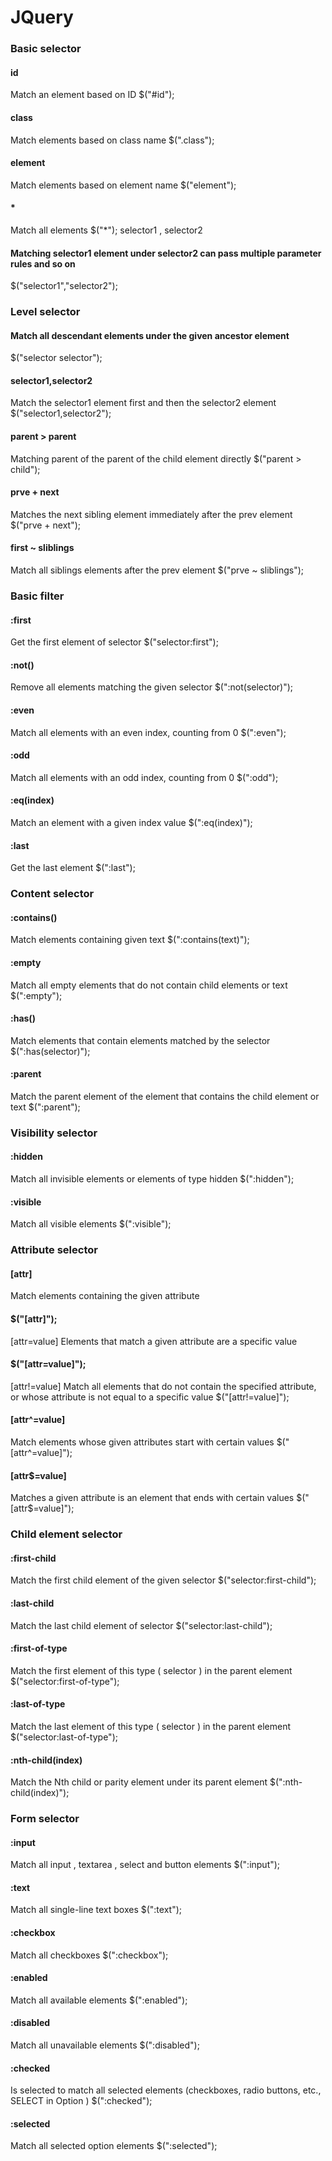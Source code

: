 JQuery 
====
### Basic selector
#### id
Match an element based on ID
$("#id");
#### class
Match elements based on class name
$(".class");
#### element
Match elements based on element name
$("element");
#### *
Match all elements
$("*");
selector1 , selector2
#### Matching selector1 element under selector2 can pass multiple parameter rules and so on
$("selector1","selector2");

### Level selector

#### Match all descendant elements under the given ancestor element

$("selector selector");

#### selector1,selector2
Match the selector1 element first and then the selector2 element
$("selector1,selector2");
#### parent > parent
Matching parent of the parent of the child element directly
$("parent > child");
#### prve + next
Matches the next sibling element immediately after the prev element
$("prve + next");
#### first ~ sliblings
Match all siblings elements after the prev element
$("prve ~ sliblings");
### Basic filter
#### :first
Get the first element of selector
$("selector:first");
#### :not()
Remove all elements matching the given selector
$(":not(selector)");
#### :even
Match all elements with an even index, counting from 0
$(":even");
#### :odd
Match all elements with an odd index, counting from 0
$(":odd");
#### :eq(index)
Match an element with a given index value
$(":eq(index)");
#### :last
Get the last element
$(":last");

### Content selector
#### :contains()
Match elements containing given text
$(":contains(text)");
#### :empty
Match all empty elements that do not contain child elements or text
$(":empty");
#### :has()
Match elements that contain elements matched by the selector
$(":has(selector)");
#### :parent
Match the parent element of the element that contains the child element or text
$(":parent");

### Visibility selector
#### :hidden
Match all invisible elements or elements of type hidden
$(":hidden");
#### :visible
Match all visible elements
$(":visible");

### Attribute selector
#### [attr]
Match elements containing the given attribute
#### $("[attr]");
[attr=value]
Elements that match a given attribute are a specific value
#### $("[attr=value]");
[attr!=value]
Match all elements that do not contain the specified attribute, or whose attribute is not equal to a specific value
$("[attr!=value]");
#### [attr^=value]
Match elements whose given attributes start with certain values
$("[attr^=value]");
#### [attr$=value]
Matches a given attribute is an element that ends with certain values
$("[attr$=value]");

### Child element selector
#### :first-child
Match the first child element of the given selector
$("selector:first-child");
#### :last-child
Match the last child element of selector
$("selector:last-child");
#### :first-of-type
Match the first element of this type ( selector ) in the parent element
$("selector:first-of-type");
#### :last-of-type
Match the last element of this type ( selector ) in the parent element
$("selector:last-of-type");
#### :nth-child(index)
Match the Nth child or parity element under its parent element
$(":nth-child(index)");

### Form selector
#### :input
Match all input , textarea , select and button elements
$(":input");
#### :text
Match all single-line text boxes
$(":text");
#### :checkbox
Match all checkboxes
$(":checkbox");
#### :enabled
Match all available elements
$(":enabled");
#### :disabled
Match all unavailable elements
$(":disabled");
#### :checked
Is selected to match all selected elements (checkboxes, radio buttons, etc., SELECT in Option )
$(":checked");
#### :selected
Match all selected option elements
$(":selected");